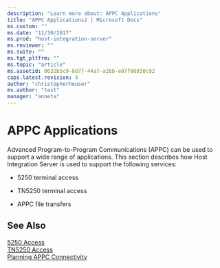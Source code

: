 ```yaml
---
description: "Learn more about: APPC Applications"
title: "APPC Applications2 | Microsoft Docs"
ms.custom: ""
ms.date: "11/30/2017"
ms.prod: "host-integration-server"
ms.reviewer: ""
ms.suite: ""
ms.tgt_pltfrm: ""
ms.topic: "article"
ms.assetid: 0032b5c9-8d77-44a7-a2bb-e07f86038c92
caps.latest.revision: 4
author: "christopherhouser"
ms.author: "test"
manager: "anneta"
---
```

# APPC Applications
Advanced Program-to-Program Communications (APPC) can be used to support a wide range of applications. This section describes how Host Integration Server is used to support the following services:  
  
-   5250 terminal access  
  
-   TN5250 terminal access  
  
-   APPC file transfers  
  
## See Also  
 [5250 Access](../core/5250-access1.md)   
 [TN5250 Access](../core/tn5250-access1.md)   
 [Planning APPC Connectivity](../core/planning-appc-connectivity2.md)
